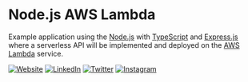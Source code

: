 # Node.js AWS Lambda

Example application using the [Node.js](https://nodejs.org/) with [TypeScript](https://www.typescriptlang.org/) and [Express.js](https://expressjs.com/) where a serverless API will be implemented and deployed on the [AWS Lambda](https://aws.amazon.com/lambda/) service.



[![Website](https://shields.braskam.com/v1/shields?name=website&format=rectangle&size=small)](https://rodrigo.kamada.com.br)
[![LinkedIn](https://shields.braskam.com/v1/shields?name=linkedin&format=rectangle&size=small)](https://www.linkedin.com/in/rodrigokamada)
[![Twitter](https://shields.braskam.com/v1/shields?name=twitter&format=rectangle&size=small&socialAccount=rodrigokamada)](https://twitter.com/rodrigokamada)
[![Instagram](https://shields.braskam.com/v1/shields?name=instagram&format=rectangle&size=small&radius=5)](https://www.instagram.com/rodrigokamada)
